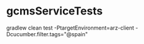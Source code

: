 # gcmsServiceTests

gradlew clean test -PtargetEnvironment=arz-client -Dcucumber.filter.tags="@spain"